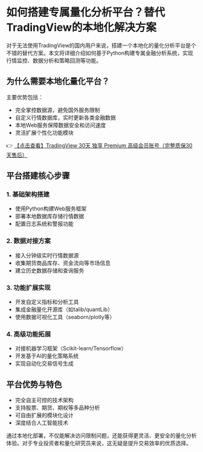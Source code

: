 # 如何搭建专属量化分析平台？替代TradingView的本地化解决方案

对于无法使用TradingView的国内用户来说，搭建一个本地化的量化分析平台是个不错的替代方案。本文将详细介绍如何基于Python构建专属金融分析系统，实现行情监控、数据分析和策略回测等功能。

## 为什么需要本地化量化平台？

主要优势包括：
- 完全掌控数据源，避免国外服务限制
- 自定义行情数据库，实时更新各类金融数据
- 本地Web服务保障数据安全和访问速度
- 灵活扩展个性化功能模块

👉 [【点击查看】TradingView 30天 独享 Premium 高级会员账号（完整质保30天售后）](https://bit.ly/TradingView-Pro)

## 平台搭建核心步骤

### 1. 基础架构搭建
- 使用Python构建Web服务框架
- 部署本地数据库存储行情数据
- 配置日志系统和警报功能

### 2. 数据对接方案
- 接入分钟级实时行情数据源
- 收集期货商品库存、资金流向等市场信息
- 建立历史数据存储和查询服务

### 3. 功能扩展实现
- 开发自定义指标和分析工具
- 集成金融量化开源库（如talib/quantLib）
- 使用数据可视化工具（seaborn/plotly等）

### 4. 高级功能拓展
- 对接机器学习框架（Scikit-learn/Tensorflow）
- 开发基于AI的量化策略系统
- 实现自动化交易信号生成

## 平台优势与特色
- 完全自主可控的技术架构
- 支持股票、期货、期权等多品种分析
- 可自由扩展的模块化设计
- 深度结合人工智能技术

通过本地化部署，不仅能解决访问限制问题，还能获得更灵活、更安全的量化分析体验。对于专业投资者和量化研究员来说，这无疑是提升交易效率的优质选择。